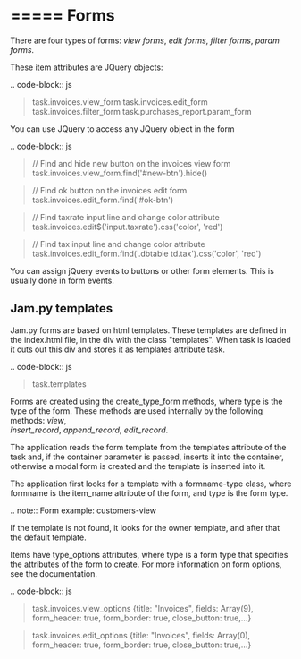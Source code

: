 =====
Forms
=====

There are four types of forms: *view forms*, *edit forms*, *filter forms*, 
*param forms*.

These item attributes are JQuery objects:

.. code-block:: js

  > task.invoices.view_form
  > task.invoices.edit_form
  > task.invoices.filter_form
  > task.purchases_report.param_form

You can use JQuery to access any JQuery object in the form

.. code-block:: js

  > // Find and hide new button on the invoices view form
  > task.invoices.view_form.find('#new-btn').hide()

  > // Find ok button on the invoices edit form
  > task.invoices.edit_form.find('#ok-btn')

  > // Find taxrate input line  and change color attribute
  > task.invoices.edit$('input.taxrate').css('color', 'red')

  > // Find tax input line and change color attribute
  > task.invoices.edit_form.find('.dbtable td.tax').css('color', 'red')

You can assign jQuery events to buttons or other form elements.
This is usually done in form events.

Jam.py templates
----------------
Jam.py forms are based on html templates. These templates are defined in the index.html 
file, in the div with the class "templates". When task is loaded it cuts out this div 
and stores it as templates attribute task.

.. code-block:: js

  > task.templates

Forms are created using the create_type_form methods, where type is the type of 
the form. These methods are used internally by the following methods: *view*,  
*insert_record*, *append_record*, *edit_record*.

The application reads the form template from the templates attribute of the task and, 
if the container parameter is passed, inserts it into the container, otherwise a modal 
form is created and the template is inserted into it.

The application first looks for a template with a formname-type class, where formname 
is the item_name attribute of the form, and type is the form type.

.. note::
	Form example: customers-view

If the template is not found, it looks for the owner template, and after that the default 
template.

Items have type_options attributes, where type is a form type that specifies the attributes 
of the form to create. For more information on form options, see the documentation.

.. code-block:: js

  > task.invoices.view_options
  {title: "Invoices", fields: Array(9), form_header: true, form_border: true, close_button: true,...}

  > task.invoices.edit_options
  {title: "Invoices", fields: Array(0), form_header: true, form_border: true, close_button: true,...}
